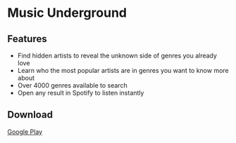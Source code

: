 # Music Underground
## Features
- Find hidden artists to reveal the unknown side of genres you already love
- Learn who the most popular artists are in genres you want to know more about
- Over 4000 genres available to search
- Open any result in Spotify to listen instantly

## Download
[Google Play](https://play.google.com/store/apps/details?id=com.mlmorgan.music_underground&hl=en)
